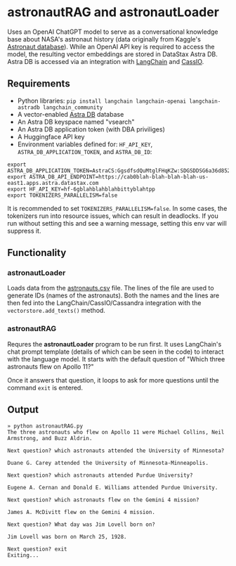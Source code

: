 # astronautRAG and astronautLoader
Uses an OpenAI ChatGPT model to serve as a conversational knowledge base about NASA's astronaut history (data originally from Kaggle's [Astronaut database](https://www.kaggle.com/datasets/jessemostipak/astronaut-database?select=astronauts.csv)). While an OpenAI API key is required to access the model, the resulting vector embeddings are stored in DataStax Astra DB. Astra DB is accessed via an integration with [LangChain](https://python.langchain.com/docs/get_started/introduction) and [CassIO](https://cassio.org/).

## Requirements
 - Python libraries: `pip install langchain langchain-openai langchain-astradb langchain_community`
 - A vector-enabled [Astra DB](https://astra.datastax.com) database
 - An Astra DB keyspace named "vsearch"
 - An Astra DB application token (with DBA priviliges)
 - A Huggingface API key
 - Environment variables defined for: `HF_API_KEY`, `ASTRA_DB_APPLICATION_TOKEN`, and `ASTRA_DB_ID`:

```
export ASTRA_DB_APPLICATION_TOKEN=AstraCS:GgsdfsdQuMtglFHqKZw:SDGSDDSG6a36d8526BLAHBLAHBLAHc18d40
export ASTRA_DB_API_ENDPOINT=https://cab0blah-blah-blah-blah-us-east1.apps.astra.datastax.com
export HF_API_KEY=hf-6gblahblahblahbittyblahtpp
export TOKENIZERS_PARALLELISM=false
```

It is recommended to set `TOKENIZERS_PARALLELISM=false`. In some cases, the tokenizers run into resource issues, which can result in deadlocks. If you run without setting this and see a warning message, setting this env var will suppress it.

## Functionality

### astronautLoader
Loads data from the [astronauts.csv](astronauts.csv) file. The lines of the file are used to generate IDs (names of the astronauts). Both the names and the lines are then fed into the LangChain/CassIO/Cassandra integration with the `vectorstore.add_texts()` method.

### astronautRAG
Requres the **astronautLoader** program to be run first. It uses LangChain's chat prompt template (details of which can be seen in the code) to interact with the language model. It starts with the default question of "Which three astronauts flew on Apollo 11?"

Once it answers that question, it loops to ask for more questions until the command `exit` is entered.

## Output
```
» python astronautRAG.py
The three astronauts who flew on Apollo 11 were Michael Collins, Neil Armstrong, and Buzz Aldrin.

Next question? which astronauts attended the University of Minnesota?

Duane G. Carey attended the University of Minnesota-Minneapolis.

Next question? which astronauts attended Purdue University?

Eugene A. Cernan and Donald E. Williams attended Purdue University.

Next question? which astronauts flew on the Gemini 4 mission?

James A. McDivitt flew on the Gemini 4 mission.

Next question? What day was Jim Lovell born on?

Jim Lovell was born on March 25, 1928.

Next question? exit
Exiting...
```